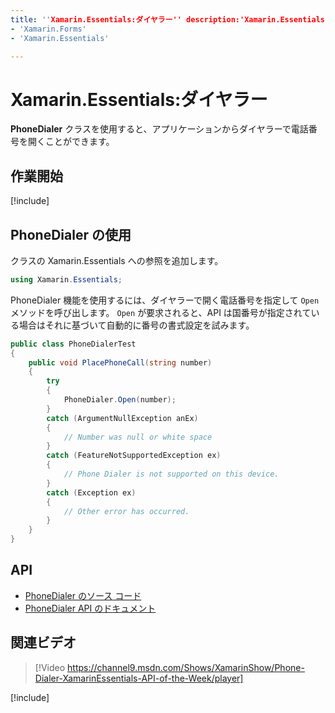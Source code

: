 ```yaml
---
title: ''Xamarin.Essentials:ダイヤラー'' description:'Xamarin.Essentials の PhoneDialer クラスを使用すると、アプリケーションからダイヤラーで' ms.assetid: author: ms.custom: ms.author: ms.date: no-loc: の電話番号を開くことができます。
- 'Xamarin.Forms'
- 'Xamarin.Essentials'

---
```


# <a name="xamarinessentials-phone-dialer"></a>Xamarin.Essentials:ダイヤラー

**PhoneDialer** クラスを使用すると、アプリケーションからダイヤラーで電話番号を開くことができます。

## <a name="get-started"></a>作業開始

[!include[](~/essentials/includes/get-started.md)]

## <a name="using-phone-dialer"></a>PhoneDialer の使用

クラスの Xamarin.Essentials への参照を追加します。

```csharp
using Xamarin.Essentials;
```

PhoneDialer 機能を使用するには、ダイヤラーで開く電話番号を指定して `Open` メソッドを呼び出します。 `Open` が要求されると、API は国番号が指定されている場合はそれに基づいて自動的に番号の書式設定を試みます。

```csharp
public class PhoneDialerTest
{
    public void PlacePhoneCall(string number)
    {
        try
        {
            PhoneDialer.Open(number);
        }
        catch (ArgumentNullException anEx)
        {
            // Number was null or white space
        }
        catch (FeatureNotSupportedException ex)
        {
            // Phone Dialer is not supported on this device.
        }
        catch (Exception ex)
        {
            // Other error has occurred.
        }
    }
}
```

## <a name="api"></a>API

- [PhoneDialer のソース コード](https://github.com/xamarin/Essentials/tree/master/Xamarin.Essentials/PhoneDialer)
- [PhoneDialer API のドキュメント](xref:Xamarin.Essentials.PhoneDialer)

## <a name="related-video"></a>関連ビデオ

> [!Video https://channel9.msdn.com/Shows/XamarinShow/Phone-Dialer-XamarinEssentials-API-of-the-Week/player]

[!include[](~/essentials/includes/xamarin-show-essentials.md)]
